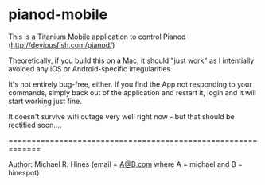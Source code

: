 pianod-mobile
=============
This is a Titanium Mobile application to control Pianod (http://deviousfish.com/pianod/)

Theoretically, if you build this on a Mac, it should "just work" as I intentially
avoided any iOS or Android-specific irregularities.

It's not entirely bug-free, either. If you find the App not responding to your
commands, simply back out of the application and restart it, login
and it will start working just fine.

It doesn't survive wifi outage very well right now - but that should be rectified soon....

=============================================================

Author:
Michael R. Hines (email = A@B.com where A = michael and B = hinespot)
